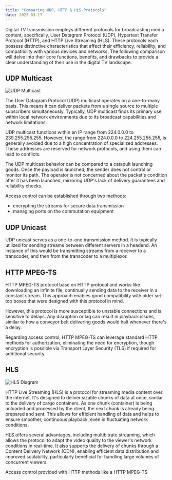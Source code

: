 ```yaml
---
title: "Comparing UDP, HTTP & HLS Protocols"
date: 2023-03-17
---
```


Digital TV transmission employs different protocols for broadcasting media content, specifically, User Datagram Protocol (UDP), Hypertext Transfer Protocol (HTTP), and HTTP Live Streaming (HLS). These protocols each possess distinctive characteristics that affect their efficiency, reliability, and compatibility with various devices and networks. The following comparison will delve into their core functions, benefits, and drawbacks to provide a clear understanding of their use in the digital TV landscape.

## UDP Multicast

![UDP Multicast](https://cdn.cesbo.com/help/astra/delivery/udp.svg)

The User Datagram Protocol (UDP) multicast operates on a one-to-many basis. This means it can deliver packets from a single source to multiple subscribers simultaneously. Typically, UDP multicast finds its primary use within local network environments due to its broadcast capabilities and network limitations.

UDP multicast functions within an IP range from 224.0.0.0 to 239.255.255.255. However, the range from 224.0.0.0 to 224.255.255.255, is generally avoided due to a high concentration of specialized addresses. These addresses are reserved for network protocols, and using them can lead to conflicts.

The UDP multicast behavior can be compared to a catapult launching goods. Once the payload is launched, the sender does not control or monitor its path. The operator is not concerned about the packet's condition after it has been launched, mirroring UDP's lack of delivery guarantees and reliability checks.

Access control can be established through two methods:

- encrypting the streams for secure data transmission
- managing ports on the commutation equipment

## UDP Unicast

UDP unicast serves as a one-to-one transmission method. It is typically utilized for sending streams between different servers in a headend. An instance of this would be transmitting streams from a receiver to a transcoder, and then from the transcoder to a multiplexor.

## HTTP MPEG-TS

HTTP MPEG-TS protocol base on HTTP protocol and works like downloading an infinite file, continually sending data to the receiver in a constant stream. This approach enables good compatibility with older set-top boxes that were designed with this protocol in mind.

However, this protocol is more susceptible to unstable connections and is sensitive to delays. Any disruption or lag can result in playback issues, similar to how a conveyor belt delivering goods would halt whenever there's a delay.

Regarding access control, HTTP MPEG-TS can leverage standard HTTP methods for authorization, eliminating the need for encryption, though encryption is possible via Transport Layer Security (TLS) if required for additional security.

## HLS

![HLS Diagram](https://cdn.cesbo.com/help/astra/delivery/http-hls/hls-segmenter/diagram.svg)

HTTP Live Streaming (HLS) is a protocol for streaming media content over the internet. It's designed to deliver sizable chunks of data at once, similar to the delivery of cargo containers. As one chunk (container) is being unloaded and processed by the client, the next chunk is already being prepared and sent. This allows for efficient handling of data and helps to ensure smoother, continuous playback, even in fluctuating network conditions.

HLS offers several advantages, including multibitrate streaming, which allows the protocol to adapt the video quality to the viewer's network conditions in real-time. It also supports the delivery of chunks through a Content Delivery Network (CDN), enabling efficient data distribution and improved scalability, particularly beneficial for handling large volumes of concurrent viewers.

Access control provided with HTTP methods like a HTTP MPEG-TS
